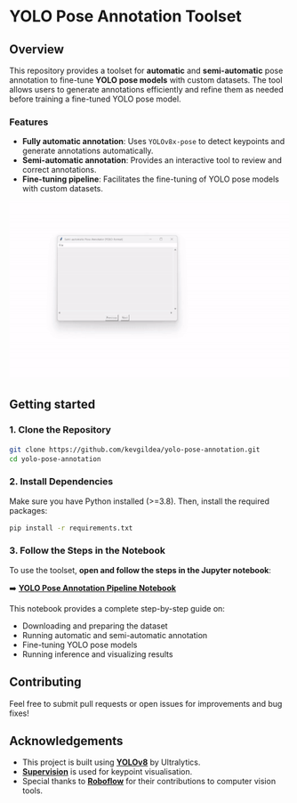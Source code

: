 # YOLO Pose Annotation Toolset

## Overview
This repository provides a toolset for **automatic** and **semi-automatic** pose annotation to fine-tune **YOLO pose models** with custom datasets. The tool allows users to generate annotations efficiently and refine them as needed before training a fine-tuned YOLO pose model.

### Features
- **Fully automatic annotation**: Uses `YOLOv8x-pose` to detect keypoints and generate annotations automatically.
- **Semi-automatic annotation**: Provides an interactive tool to review and correct annotations.
- **Fine-tuning pipeline**: Facilitates the fine-tuning of YOLO pose models with custom datasets.

![GUI of semi-automatic annotation tool](assets/gui.gif)

## Getting started

### 1. Clone the Repository
```bash
git clone https://github.com/kevgildea/yolo-pose-annotation.git
cd yolo-pose-annotation
```

### 2. Install Dependencies
Make sure you have Python installed (\>=3.8). Then, install the required packages:
```bash
pip install -r requirements.txt
```

### 3. Follow the Steps in the Notebook
To use the toolset, **open and follow the steps in the Jupyter notebook**:

➡️ **[YOLO Pose Annotation Pipeline Notebook](Notebooks/Tutorial.ipynb)**

This notebook provides a complete step-by-step guide on:
- Downloading and preparing the dataset
- Running automatic and semi-automatic annotation
- Fine-tuning YOLO pose models
- Running inference and visualizing results


## Contributing
Feel free to submit pull requests or open issues for improvements and bug fixes!


## Acknowledgements
- This project is built using **[YOLOv8](https://github.com/ultralytics/ultralytics)** by Ultralytics.
- **[Supervision](https://github.com/roboflow/supervision)** is used for keypoint visualisation.
- Special thanks to **[Roboflow](https://roboflow.com/)** for their contributions to computer vision tools.
